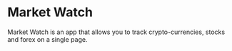 # Market Watch

Market Watch is an app that allows you to track crypto-currencies, stocks and forex on a single page. 

